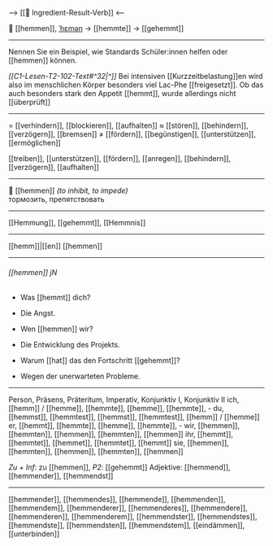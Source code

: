 --> [[🎯 Ingredient-Result-Verb]] <--

🛑 [[hemmen]], [ˈhɛmən](https://youglish.com/pronounce/hemmen/german) → [[hemmte]] → [[gehemmt]]

---
Nennen Sie ein Beispiel, wie Standards Schüler:innen helfen oder [[hemmen]] können.

*[[C1-Lesen-T2-102-Text#^32|^]]* Bei intensiven [[Kurzzeitbelastung]]en wird also im menschlichen Körper besonders viel Lac-Phe [[freigesetzt]]. Ob das auch besonders stark den Appetit [[hemmt]], wurde allerdings nicht [[überprüft]]

---
= [[verhindern]], [[blockieren]], [[aufhalten]]
≈ [[stören]], [[behindern]], [[verzögern]], [[bremsen]]
≠ [[fördern]], [[begünstigen]], [[unterstützen]], [[ermöglichen]]

[[treiben]], [[unterstützen]], [[fördern]], [[anregen]], [[behindern]], [[verzögern]], [[aufhalten]]


---
🛑 [[hemmen]] *(to inhibit, to impede)*  
тормозить, препятствовать

---
[[Hemmung]], [[gehemmt]], [[Hemmnis]]

---
[[hemm]]|[[en]]
[[hemmen]]


---
###### [[hemmen]] jN
- Was [[hemmt]] dich?
- Die Angst.

- Wen [[hemmen]] wir?
- Die Entwicklung des Projekts.

- Warum [[hat]] das den Fortschritt [[gehemmt]]?
- Wegen der unerwarteten Probleme.

---
Person, Präsens, Präteritum, Imperativ, Konjunktiv I, Konjunktiv II
ich, [[hemm]] / [[hemme]], [[hemmte]], [[hemme]], [[hemmte]], -
du, [[hemmst]], [[hemmtest]], [[hemmst]], [[hemmtest]], [[hemm]] / [[hemme]]
er, [[hemmt]], [[hemmte]], [[hemme]], [[hemmte]], -
wir, [[hemmen]], [[hemmten]], [[hemmen]], [[hemmten]], [[hemmen]]
ihr, [[hemmt]], [[hemmtet]], [[hemmet]], [[hemmtet]], [[hemmt]]
sie, [[hemmen]], [[hemmten]], [[hemmen]], [[hemmten]], [[hemmen]]

*Zu + Inf*: zu [[hemmen]], *P2*: [[gehemmt]]
Adjektive: [[hemmend]], [[hemmender]], [[hemmendst]]

---
[[hemmender]], [[hemmendes]], [[hemmende]], [[hemmenden]], [[hemmendem]], [[hemmenderer]], [[hemmenderes]], [[hemmendere]], [[hemmenderen]], [[hemmenderem]], [[hemmendster]], [[hemmendstes]], [[hemmendste]], [[hemmendsten]], [[hemmendstem]], [[eindämmen]], [[unterbinden]]
